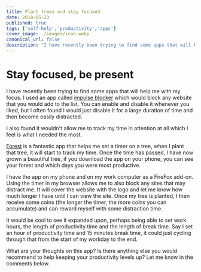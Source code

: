 ```yaml
---
title: Plant trees and stay focused
date: 2018-05-23
published: true
tags: ['self-help','productivity','apps']
cover_image: ./images/icon.webp
canonical_url: false
description: "I have recently been trying to find some apps that will help me with my focus. I used an app called [impulse blocker](https://addons.mozilla.org/en-US/firefox/addon/impulse-blocker/) which would block any website that you would add to the list. You can enable and disable it whenever you liked, but I often found I would just disable it for a large duration of time and then become easily distracted."
---
```


# Stay focused, be present

I have recently been trying to find some apps that will help me with my focus. I used an app called [impulse blocker](https://addons.mozilla.org/en-US/firefox/addon/impulse-blocker/) which would block any website that you would add to the list. You can enable and disable it whenever you liked, but I often found I would just disable it for a large duration of time and then become easily distracted.

I also found it wouldn't allow me to track my time in attention at all which I feel is what I needed the most.

[Forest](https://www.forestapp.cc/en/) is a fantastic app that helps me set a timer on a tree, when I plant that tree, it will start to track my time. Once the time has passed, I have now grown a beautiful tree, if you download the app on your phone, you can see your forest and which days you were most productive.

I have the app on my phone and on my work computer as a FireFox add-on. Using the timer in my browser allows me to also block any sites that may distract me. It will cover the website with the logo and let me know how much longer I have until I can view the site. Once my tree is planted, I then receive some coins (the longer the timer, the more coins you can accumulate) and can reward myself with some distraction time.

It would be cool to see it expanded upon, perhaps being able to set work hours, the length of productivity time and the length of break time. Say I set an hour of productivity time and 15 minutes break time, it could just cycling through that from the start of my workday to the end.

What are your thoughts on this app? Is there anything else you would recommend to help keeping your productivity levels up? Let me know in the comments below.
